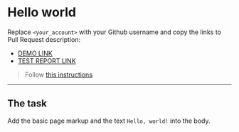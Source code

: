 # Hello world
Replace `<your_account>` with your Github username and copy the links to Pull Request description:
- [DEMO LINK](https://NikitaNevv.github.io/layout_hello-world/)
- [TEST REPORT LINK](https://NikitaNevv.github.io/layout_hello-world/report/html_report/)

> Follow [this instructions](https://mate-academy.github.io/layout_task-guideline/#how-to-solve-the-layout-tasks-on-github)
___

## The task
Add the basic page markup and the text `Hello, world!` into the body.
